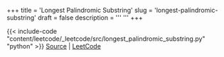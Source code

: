 +++
title = 'Longest Palindromic Substring'
slug = 'longest-palindromic-substring'
draft = false
description =  '''
'''
+++

{{< include-code "content/leetcode/_leetcode/src/longest_palindromic_substring.py" "python" >}}
[Source](https://github.com/grind-rip/leetcode/blob/master/src/longest_palindromic_substring.py) | [LeetCode](https://leetcode.com/problems/longest-palindromic-substring)
